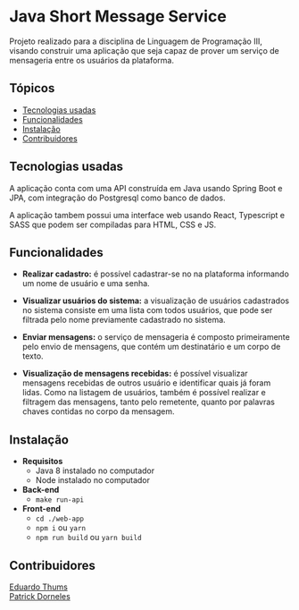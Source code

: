# Java Short Message Service
Projeto realizado para a disciplina de Linguagem de Programação III, visando construir uma aplicação que seja capaz de prover um serviço de mensageria entre os usuários da plataforma.


## Tópicos
   * [Tecnologias usadas](#tecnologias-usadas)
   * [Funcionalidades](#funcionalidades)
   * [Instalação](#instalação)
   * [Contribuidores](#contribuidores)
 

## Tecnologias usadas
A aplicação conta com uma API construída em Java usando Spring Boot e JPA, com integração do Postgresql como banco de dados.

A aplicação tambem possui uma interface web usando React, Typescript e SASS que podem ser compiladas para HTML, CSS e JS.

## Funcionalidades
   * **Realizar cadastro:** é possível cadastrar-se no na plataforma informando um nome de usuário e uma senha.

   * **Visualizar usuários do sistema:** a visualização de usuários cadastrados no sistema consiste em uma lista com todos usuários, que pode ser filtrada pelo nome previamente cadastrado no sistema.

   * **Enviar mensagens:** o serviço de mensageria é composto primeiramente pelo envio de mensagens, que contém um destinatário e um corpo de texto.

   * **Visualização de mensagens recebidas:** é possível visualizar mensagens recebidas de outros usuário e identificar quais já foram lidas. Como na listagem de usuários, também é possível realizar e filtragem das mensagens, tanto pelo remetente, quanto por palavras chaves contidas no corpo da mensagem.

## Instalação
   * **Requisitos**
     * Java 8 instalado no computador
     * Node instalado no computador
   * **Back-end**
     * ```make run-api```
   * **Front-end**
     * ```cd ./web-app```
     * ```npm i``` ou ```yarn```
     * ```npm run build``` ou ```yarn build```

## Contribuidores
[Eduardo Thums](https://github.com/EduardoThums)\
[Patrick Dorneles](https://github.com/PatrickDorneles)
